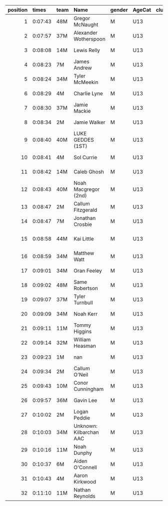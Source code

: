 |   position | times   | team   | Name                    | gender   | AgeCat   |   clubnumber | Club name            | Website                               |   finishPosition |
|-----------:|:--------|:-------|:------------------------|:---------|:---------|-------------:|:---------------------|:--------------------------------------|-----------------:|
|          1 | 0:07:43 | 48M    | Gregor McNaught         | M        | U13      |           48 | Springburn Harriers  | https://www.springburnharriers.co.uk/ |                1 |
|          2 | 0:07:57 | 37M    | Alexander Wotherspoon   | M        | U13      |           37 | Law & District AAC   | http://www.lawaac.co.uk/              |                2 |
|          3 | 0:08:08 | 14M    | Lewis Relly             | M        | U13      |           14 | Ayr Seaforth AC      | https://www.ayrseaforth.co.uk/        |                3 |
|          4 | 0:08:23 | 7M     | James Andrew            | M        | U13      |            7 | Giffnock North AC    | https://www.giffnocknorth.co.uk/      |                4 |
|          5 | 0:08:24 | 34M    | Tyler McMeekin          | M        | U13      |           34 | Kilbarchan AAC       | https://kilbarchanaac.org.uk/         |                5 |
|          6 | 0:08:29 | 4M     | Charlie Lyne            | M        | U13      |            4 | Inverclyde AC        | https://www.inverclydeac.org/         |                6 |
|          7 | 0:08:30 | 37M    | Jamie Mackie            | M        | U13      |           37 | Law & District AAC   | http://www.lawaac.co.uk/              |                7 |
|          8 | 0:08:34 | 2M     | Jamie Walker            | M        | U13      |            2 | Kilmarnock H&AC      | http://www.kilmarnockharriers.com/    |                8 |
|          9 | 0:08:40 | 40M    | LUKE GEDDES (1ST)       | M        | U13      |           40 | Motherwell AC        | https://motherwellac.com/             |                9 |
|         10 | 0:08:41 | 4M     | Sol Currie              | M        | U13      |            4 | Inverclyde AC        | https://www.inverclydeac.org/         |               10 |
|         11 | 0:08:42 | 14M    | Caleb Ghosh             | M        | U13      |           14 | Ayr Seaforth AC      | https://www.ayrseaforth.co.uk/        |               11 |
|         12 | 0:08:43 | 40M    | Noah Macgregor (2nd)    | M        | U13      |           40 | Motherwell AC        | https://motherwellac.com/             |               12 |
|         13 | 0:08:47 | 2M     | Callum Fitzgerald       | M        | U13      |            2 | Kilmarnock H&AC      | http://www.kilmarnockharriers.com/    |               13 |
|         14 | 0:08:47 | 7M     | Jonathan Crosbie        | M        | U13      |            7 | Giffnock North AC    | https://www.giffnocknorth.co.uk/      |               14 |
|         15 | 0:08:58 | 44M    | Kai Little              | M        | U13      |           44 | North Ayrshire AAC   | https://naathletics.co.uk/            |               15 |
|         16 | 0:08:59 | 34M    | Matthew Watt            | M        | U13      |           34 | Kilbarchan AAC       | https://kilbarchanaac.org.uk/         |               16 |
|         17 | 0:09:01 | 34M    | Oran Feeley             | M        | U13      |           34 | Kilbarchan AAC       | https://kilbarchanaac.org.uk/         |               17 |
|         18 | 0:09:02 | 48M    | Same Robertson          | M        | U13      |           48 | Springburn Harriers  | https://www.springburnharriers.co.uk/ |               18 |
|         19 | 0:09:07 | 37M    | Tyler Turnbull          | M        | U13      |           37 | Law & District AAC   | http://www.lawaac.co.uk/              |               19 |
|         20 | 0:09:09 | 34M    | Noah Kerr               | M        | U13      |           34 | Kilbarchan AAC       | https://kilbarchanaac.org.uk/         |               20 |
|         21 | 0:09:11 | 11M    | Tommy Higgins           | M        | U13      |           11 | Airdrie Harriers     | http://airdrieharriers.org/           |               21 |
|         22 | 0:09:14 | 32M    | William Heasman         | M        | U13      |           32 | Helensburgh AAC      | https://www.helensburghaac.com/       |               22 |
|         23 | 0:09:23 | 1M     | nan                     | M        | U13      |            1 | East Kilbride AC     | http://www.ekac.org.uk/               |               23 |
|         24 | 0:09:34 | 2M     | Callum O'Neil           | M        | U13      |            2 | Kilmarnock H&AC      | http://www.kilmarnockharriers.com/    |               24 |
|         25 | 0:09:43 | 10M    | Conor Cunningham        | M        | U13      |           10 | Shettleston Harriers | http://shettlestonharriers.org.uk/    |               25 |
|         26 | 0:09:57 | 36M    | Gavin Lee               | M        | U13      |           36 | Larkhall YMCA        | https://www.larkhallymcaharriers.org  |               26 |
|         27 | 0:10:02 | 2M     | Logan Peddie            | M        | U13      |            2 | Kilmarnock H&AC      | http://www.kilmarnockharriers.com/    |               27 |
|         28 | 0:10:03 | 34M    | Unknown: Kilbarchan AAC | M        | U13      |           34 | Kilbarchan AAC       | https://kilbarchanaac.org.uk/         |               28 |
|         29 | 0:10:16 | 11M    | Noah Dunphy             | M        | U13      |           11 | Airdrie Harriers     | http://airdrieharriers.org/           |               29 |
|         30 | 0:10:37 | 6M     | Aiden O'Connell         | M        | U13      |            6 | Cambuslang Harriers  | https://cambuslangharriers.org/       |               30 |
|         31 | 0:10:43 | 4M     | Aaron Kirkwood          | M        | U13      |            4 | Inverclyde AC        | https://www.inverclydeac.org/         |               31 |
|         32 | 0:11:10 | 11M    | Nathan Reynolds         | M        | U13      |           11 | Airdrie Harriers     | http://airdrieharriers.org/           |               32 |